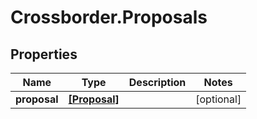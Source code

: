 # Crossborder.Proposals

## Properties

Name | Type | Description | Notes
------------ | ------------- | ------------- | -------------
**proposal** | [**[Proposal]**](Proposal.md) |  | [optional] 


